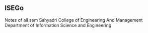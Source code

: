 ## ISEGo
Notes of all sem Sahyadri College of Engineering And Management Department of Information Science and Engineering
